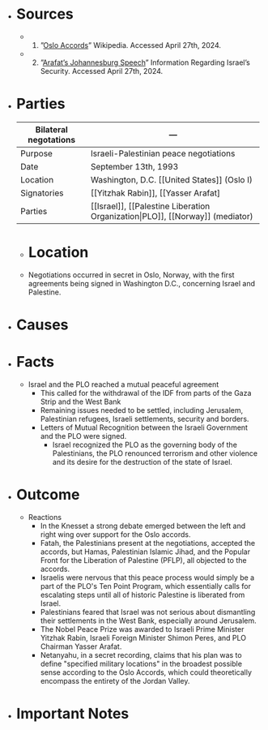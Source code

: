 - # Sources
  - 1. ”[Oslo Accords](https://en.m.wikipedia.org/wiki/Oslo_Accords)” Wikipedia. Accessed April 27th, 2024.
  - 2. ”[Arafat’s Johannesburg Speech](https://iris.org.il/arafats-johannesburg-speech/)” Information Regarding Israel’s Security. Accessed April 27th, 2024.
- # Parties
  
  | **Bilateral negotations** | —                                                                             |
  | ------------------------- | ----------------------------------------------------------------------------- |
  | Purpose                   | Israeli-Palestinian peace negotiations                                        |
  | Date                      | September 13th, 1993                                                          |
  | Location                  | Washington, D.C. [[United States]] (Oslo I)                                   |
  | Signatories               | [[Yitzhak Rabin]], [[Yasser Arafat]                                           |
  | Parties                   | [[Israel]], [[Palestine Liberation Organization\|PLO]], [[Norway]] (mediator) |
  
  - # Location
  - Negotiations occurred in secret in Oslo, Norway, with the first agreements being signed in Washington D.C., concerning Israel and Palestine.
- # Causes
- # Facts
  - Israel and the PLO reached a mutual peaceful agreement
    - This called for the withdrawal of the IDF from parts of the Gaza Strip and the West Bank
    - Remaining issues needed to be settled, including Jerusalem, Palestinian refugees, Israeli settlements, security and borders.
    - Letters of Mutual Recognition between the Israeli Government and the PLO were signed.
      - Israel recognized the PLO as the governing body of the Palestinians, the PLO renounced terrorism and other violence and its desire for the destruction of the state of Israel.
- # Outcome
  - Reactions
    - In the Knesset a strong debate emerged between the left and right wing over support for the Oslo accords.
    - Fatah, the Palestinians present at the negotiations, accepted the accords, but Hamas, Palestinian Islamic Jihad, and the Popular Front for the Liberation of Palestine (PFLP), all objected to the accords.
    - Israelis were nervous that this peace process would simply be a part of the PLO's Ten Point Program, which essentially calls for escalating steps until all of historic Palestine is liberated from Israel.
    - Palestinians feared that Israel was not serious about dismantling their settlements in the West Bank, especially around Jerusalem.
    - The Nobel Peace Prize was awarded to Israeli Prime Minister Yitzhak Rabin, Israeli Foreign Minister Shimon Peres, and PLO Chairman Yasser Arafat.
    - Netanyahu, in a secret recording, claims that his plan was to define "specified military locations" in the broadest possible sense according to the Oslo Accords, which could theoretically encompass the entirety of the Jordan Valley.
- # Important Notes
  
  #